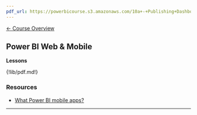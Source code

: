 ```yaml
---
pdf_url: https://powerbicourse.s3.amazonaws.com/10a+-+Publishing+Dashboards+%26+Reports.pdf
---
```


[&#x2190; Course Overview](../1-Overview/overview.md)
## Power BI Web & Mobile

**Lessons**

{!lib/pdf.md!}

### Resources
* [What Power BI mobile apps?](https://docs.microsoft.com/en-us/power-bi/consumer/mobile/mobile-apps-for-mobile-devices)

---
<!-- 
Lab: Asking questions with Power BI app
   Download app
   Download sample dashboard and report
   See featured insights

https://docs.microsoft.com/en-us/power-bi/consumer/mobile/tutorial-mobile-apps-ios-qna
 -->
